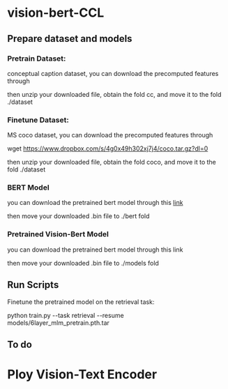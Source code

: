 # vision-bert-CCL
## Prepare dataset and models

### Pretrain Dataset:
conceptual caption dataset, you can download the precomputed features through 

then unzip your downloaded file, obtain the fold cc, and move it to the fold ./dataset

### Finetune Dataset:
MS coco dataset, you can download the precomputed features through 

wget https://www.dropbox.com/s/4g0x49h302xj7j4/coco.tar.gz?dl=0

then unzip your downloaded file, obtain the fold coco, and move it to the fold ./dataset

### BERT Model
you can download the pretrained bert model through this [link](https://www.dropbox.com/s/4g0x49h302xj7j4/coco.tar.gz?dl=0)

then move your downloaded .bin file to ./bert fold

### Pretrained Vision-Bert Model

you can download the pretrained bert model through this link

then move your downloaded .bin file to ./models fold

## Run Scripts

Finetune the pretrained model on the retrieval task:

python train.py --task retrieval --resume models/6layer_mlm_pretrain.pth.tar 




## To do

# Ploy Vision-Text Encoder
